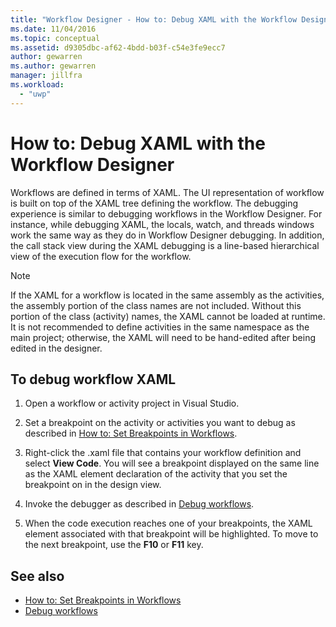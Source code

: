 ```yaml
---
title: "Workflow Designer - How to: Debug XAML with the Workflow Designer"
ms.date: 11/04/2016
ms.topic: conceptual
ms.assetid: d9305dbc-af62-4bdd-b03f-c54e3fe9ecc7
author: gewarren
ms.author: gewarren
manager: jillfra
ms.workload:
  - "uwp"
---
```

# How to: Debug XAML with the Workflow Designer

Workflows are defined in terms of XAML. The UI representation of workflow is built on top of the XAML tree defining the workflow. The debugging experience is similar to debugging workflows in the Workflow Designer. For instance, while debugging XAML, the locals, watch, and threads windows work the same way as they do in Workflow Designer debugging. In addition, the call stack view during the XAML debugging is a line-based hierarchical view of the execution flow for the workflow.

> [!NOTE]
> If the XAML for a workflow is located in the same assembly as the activities, the assembly portion of the class names are not included. Without this portion of the class (activity) names, the XAML cannot be loaded at runtime. It is not recommended to define activities in the same namespace as the main project; otherwise, the XAML will need to be hand-edited after being edited in the designer.

## To debug workflow XAML

1. Open a workflow or activity project in Visual Studio.

2. Set a breakpoint on the activity or activities you want to debug as described in [How to: Set Breakpoints in Workflows](../workflow-designer/how-to-set-breakpoints-in-workflows.md).

3. Right-click the .xaml file that contains your workflow definition and select **View Code**. You will see a breakpoint displayed on the same line as the XAML element declaration of the activity that you set the breakpoint on in the design view.

4. Invoke the debugger as described in [Debug workflows](debugging-workflows-with-the-workflow-designer.md).

5. When the code execution reaches one of your breakpoints, the XAML element associated with that breakpoint will be highlighted. To move to the next breakpoint, use the **F10** or **F11** key.

## See also

- [How to: Set Breakpoints in Workflows](../workflow-designer/how-to-set-breakpoints-in-workflows.md)
- [Debug workflows](debugging-workflows-with-the-workflow-designer.md)
